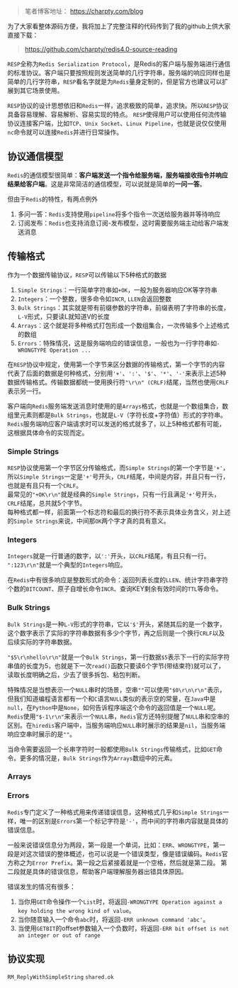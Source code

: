 > 笔者博客地址： https://charpty.com/blog


为了大家看整体源码方便，我将加上了完整注释的代码传到了我的github上供大家直接下载：
> https://github.com/charpty/redis4.0-source-reading

```RESP```全称为```Redis Serialization Protocol```，是Redis的客户端与服务端进行通信的标准协议。客户端只要按照规则发送简单的几行字符串，服务端的响应同样也是简单的几行字符串，```RESP```看名字就是为```Redis```量身定制的，但是官方也建议可以扩展到其它场景使用。 

```RESP```协议的设计思想依旧和```Redis```一样，追求极致的简单，追求快。所以```RESP```协议具备容易理解、容易解析、容易实现的特点。 ```RESP```使得用户可以使用任何流传输协议连接客户端，比如```TCP```、```Unix Socket```、```Linux Pipeline```，也就是说仅仅使用```nc```命令就可以连接```Redis```并进行日常操作。

## 协议通信模型
```Redis```的通信模型很简单：**客户端发送一个指令给服务端，服务端接收指令并响应结果给客户端**。这是非常简洁的通信模型，可以说就是简单的**一问一答**。  

但由于```Redis```的特性，有两点例外  
1. 多问一答：```Redis```支持使用```pipeline```将多个指令一次送给服务器并等待响应  
2. 订阅发布：```Redis```也支持消息订阅-发布模型，这时需要服务端主动给客户端发送消息

## 传输格式
作为一个数据传输协议，```RESP```可以传输以下5种格式的数据   
1. ```Simple Strings```：一行简单字符串如```+OK```，一般为服务器响应OK等字符串  
2. ```Integers```：一个整数，很多命令如```INCR```, ```LLEN```会返回整数  
3. ```Bulk Strings```：其实就是带有前缀参数的字符串，前缀表明了字符串的长度，```L-V```形式，只要读L就知道V的长度  
4. ```Arrays```：这个就是将多种格式打包形成一个数组集合，一次传输多个上述格式的数组  
5. ```Errors```：特殊情况，这是服务端响应的错误信息，一般也为一行字符串如```-WRONGTYPE Operation ...```     

在```RESP```协议中规定，使用第一个字节来区分数据的传输格式，第一个字节的内容代表了后面的数据是何种格式，分别用```'+'```、```':'```、```'$'```、```'*'```、```'-'```来表示上述5种数据传输格式。传输数据都统一使用换行符```"\r\n" (CRLF)```结尾，当然也使用```CRLF```表示另一行。

客户端向```Redis```服务端发送消息时使用的是```Arrays```格式，也就是一个数组集合，数组里元素则都是```Bulk Strings```，也就是```L-V```（字符长度+字符值）形式的字符串。  
```Redis```服务端响应客户端请求时可以发送的格式就多了，以上5种格式都有可能，这根据具体命令的实现而定。

### Simple Strings
```RESP```协议使用第一个字节区分传输格式，而```Simple Strings```的第一个字节是```'+'```，所以```Simple Strings```一定是```'+'```号开头，```CRLF```结尾，中间是内容，并且只有一行，也就是有且只有一个```CRLF```。  
最常见的```"+OK\r\n"```就是经典的```Simple Strings```，只有一行且满足```'+'```号开头，```CRLF```结尾，总共就5个字节。  
每种格式都一样，前面第一个标志符和最后的换行符不表示具体业务含义，对上述的```Simple Strings```来说，中间那```OK```两个字才真的具有意义。  


### Integers
```Integers```就是一行普通的数字，以```':'```开头，以```CRLF```结尾，有且只有一行。  
```":123\r\n"```就是一个典型的```Integers```响应。  

在```Redis```中有很多响应是整数形式的命令：返回列表长度的```LLEN```、统计字符串字符个数的```BITCOUNT```、原子自增长命令```INCR```、查询KEY剩余有效时间的```TTL```等命令。

### Bulk Strings
```Bulk Strings```是一种```L-V```形式的字符串，它以```'$'```开头，紧随其后的是一个数字，这个数字表示了实际的字符串数据有多少个字节，再之后则是一个换行```CRLF```以及后续实际的字符串数据。  

```"$5\r\nhello\r\n"```就是一个```Bulk Strings```，第一行数据```$5```表示下一行的实际字符串值的长度为5，也就是下一次```read()```函数只要读6个字节(带结束符)就可以了，读取长度明确之后，少去了很多拆包、粘包判断。 

特殊情况是当想表示一个```NULL```串时的场景，空串```""```可以使用```"$0\r\n\r\n"```表示，但我们知道编程语言都有一个和```C```语言```NULL```类似的表示空的常量，在```Java```中是```null```，在```Python```中是```None```，如何告诉程序端这个命令的返回值是一个```NULL```呢。  
```Redis```使用```"$-1\r\n"```来表示一个```NULL```串，```Redis```官方还特别提醒了```NULL```串和空串的区别。在```hiredis```客户端中，当服务端响应```NULL```串时展示的结果是```nil```，当服务端响应空串时展示的是```""```。

当命令需要返回一个长串字符时一般都使用```Bulk Strings```传输格式，比如```GET```命令。更多的情况是，```Bulk Strings```作为```Arrays```数组中的元素。


### Arrays


### Errors
```Redis```专门定义了一种格式用来传递错误信息，这种格式几乎和```Simple Strings```一样，唯一的区别是```Errors```第一个标记字符是```'-'```，而中间的字符串内容就是具体的错误信息。 
 
一般来说错误信息分为两段，第一段是一个单词，比如：```ERR```、```WRONGTYPE```，第一段是对这次错误的整体概述，也可以说是一个错误类型，像是错误编码。```Redis```官方称之为```Error Prefix```。第一段之后紧接着就是一个空格，然后就是第二段。
第二段就是具体的错误信息，帮助客户端理解服务器出错具体原因。

错误发生的情况有很多：  
1. 当你用```GET```命令操作一个```List```时，将返回```-WRONGTYPE Operation against a key holding the wrong kind of value```。  
2. 当你随意输入一个命令```abc```时，将返回```-ERR unknown command 'abc'```。  
3. 当使用```GETBIT```的offset参数输入一个负数时，将返回```-ERR bit offset is not an integer or out of range```

## 协议实现
```RM_ReplyWithSimpleString```
```shared.ok```






